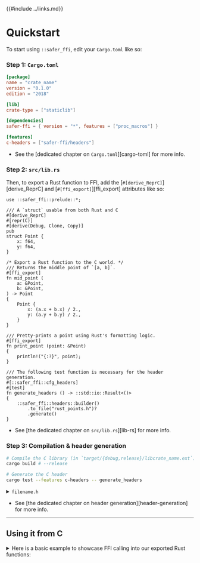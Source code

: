 {{#include ../links.md}}

# Quickstart

To start using `::safer_ffi`, edit your `Cargo.toml` like so:

### Step 1: `Cargo.toml`

```toml
[package]
name = "crate_name"
version = "0.1.0"
edition = "2018"

[lib]
crate-type = ["staticlib"]

[dependencies]
safer-ffi = { version = "*", features = ["proc_macros"] }

[features]
c-headers = ["safer-ffi/headers"]
```

  - See the [dedicated chapter on `Cargo.toml`][cargo-toml] for more info.

### Step 2: `src/lib.rs`

Then, to export a Rust function to FFI, add the
[`#[derive_ReprC]`][derive_ReprC] and [`#[ffi_export]`][ffi_export] attributes
like so:

```rust,noplaypen
use ::safer_ffi::prelude::*;

/// A `struct` usable from both Rust and C
#[derive_ReprC]
#[repr(C)]
#[derive(Debug, Clone, Copy)]
pub
struct Point {
    x: f64,
    y: f64,
}

/* Export a Rust function to the C world. */
/// Returns the middle point of `[a, b]`.
#[ffi_export]
fn mid_point (
    a: &Point,
    b: &Point,
) -> Point
{
    Point {
        x: (a.x + b.x) / 2.,
        y: (a.y + b.y) / 2.,
    }
}

/// Pretty-prints a point using Rust's formatting logic.
#[ffi_export]
fn print_point (point: &Point)
{
    println!("{:?}", point);
}

/// The following test function is necessary for the header generation.
#[::safer_ffi::cfg_headers]
#[test]
fn generate_headers () -> ::std::io::Result<()>
{
    ::safer_ffi::headers::builder()
        .to_file("rust_points.h")?
        .generate()
}
```

  - See [the dedicated chapter on `src/lib.rs`][lib-rs] for more info.

### Step 3: Compilation & header generation

```bash
# Compile the C library (in `target/{debug,release}/libcrate_name.ext`)
cargo build # --release

# Generate the C header
cargo test --features c-headers -- generate_headers
```

<details><summary><code>filename.h</code></summary>

```C
/*! \file */
/*******************************************
 *                                         *
 *  File auto-generated by `::safer_ffi`.  *
 *                                         *
 *  Do not manually edit this file.        *
 *                                         *
 *******************************************/

#ifndef __RUST_CRATE_NAME__
#define __RUST_CRATE_NAME__

#ifdef __cplusplus
extern "C" {
#endif

/** \brief
 *  A `struct` usable from both Rust and C
 */
typedef struct {

    double x;

    double y;

} Point_t;

/** \brief
 *  Returns the middle point of `[a, b]`.
 */
Point_t mid_point (
    Point_t const * a,
    Point_t const * b);

/** \brief
 *  Pretty-prints a point using Rust's formatting logic.
 */
void print_point (
    Point_t const * point);


#ifdef __cplusplus
} /* extern "C" */
#endif

#endif /* __RUST_CRATE_NAME__ */
```

</details>

  - See [the dedicated chapter on header generation][header-generation] for
    more info.

___

## Using it from C

<details>
<summary>
Here is a basic example to showcase FFI calling into our exported Rust
functions:
</summary>

#### `main.c`

```C
#include <stdlib.h>

#include "rust_points.h"

int main (int argc, char const * const argv[])
{
    Point_t a = { .x = 84, .y = 45 };
    Point_t b = { .x = 0, .y = 39 };
    Point_t m = mid_point(&a, &b);
    print_point(&m);
    return EXIT_SUCCESS;
}
```

#### Compilation command

```bash
cc main.c -o main -L target/debug -l crate_name

# Now feel free to run the compiled binary
./main
```

which outputs:

```text
Point { x: 42.0, y: 42.0 }
```

🚀🚀

</details>
